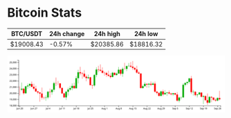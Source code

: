 # Bitcoin Stats

BTC/USDT|24h change|24h high|24h low|
|---|---|---|---|
|$19008.43|-0.57%|$20385.86|$18816.32|

<img src="./chart.svg">
